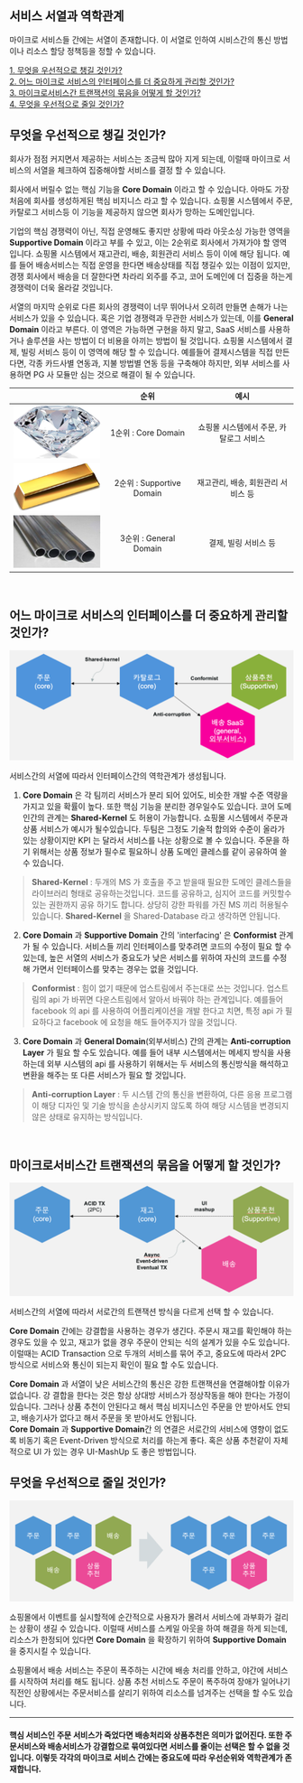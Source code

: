 ## 서비스 서열과 역학관계

마이크로 서비스들 간에는 서열이 존재합니다.  이 서열로 인하여 시비스간의 통신 방법이나 리소스 할당 정책등을 정할 수 있습니다.

[1. 무엇을 우선적으로 챙길 것인가?](#무엇을-우선적으로-챙길-것인가?)  
[2. 어느 마이크로 서비스의 인터페이스를 더 중요하게 관리할 것인가?](#어느-마이크로-서비스의-인터페이스를-더-중요하게-관리할-것인가?)  
[3. 마이크로서비스간 트랜잭션의 묶음을 어떻게 할 것인가?](#마이크로서비스간-트랜잭션의-묶음을-어떻게-할-것인가?)  
[4. 무엇을 우선적으로 줄일 것인가?](#무엇을-우선적으로-줄일-것인가?)  

## **무엇을 우선적으로 챙길 것인가?**  

회사가 점점 커지면서 제공하는 서비스는 조금씩 많아 지게 되는데, 이럴때 마이크로 서비스의 서열을 체크하여 집중해야할 서비스를 결정 할 수 있습니다.  

회사에서 버릴수 없는 핵심 기능을 **Core Domain** 이라고 할 수 있습니다. 아마도 가장 처음에 회사를 생성하게된 핵심 비지니스 라고 할 수 있습니다. 쇼핑몰 시스템에서 주문, 카탈로그 서비스등 이 기능을 제공하지 않으면 회사가 망하는 도메인입니다.  

기업의 핵심 경쟁력이 아닌, 직접 운영해도 좋지만 상황에 따라 아웃소싱 가능한 영역을 **Supportive Domain** 이라고 부를 수 있고, 이는 2순위로 회사에서 가져가야 할 영역입니다. 쇼핑몰 시스템에서 재고관리, 배송, 회원관리 서비스 등이 이에 해당 됩니다. 예를 들어 배송서비스는 직접 운영을 한다면 배송상태를 직접 챙길수 있는 이점이 있지만, 경쟁 회사에서 배송을 더 잘한다면 차라리 외주를 주고, 코어 도메인에 더 집중을 하는게 경쟁력이 더욱 올라갈 것입니다.   

서열의 마지막 순위로 다른 회사의 경쟁력이 너무 뛰어나서 오히려 만들면 손해가 나는 서비스가 있을 수 있습니다. 혹은 기업 경쟁력과 무관한 서비스가 있는데, 이를 **General Domain** 이라고 부른다. 이 영역은 가능하면 구현을 하지 말고, SaaS 서비스를 사용하거나 솔루션을 사는 방법이 더 비용을 아끼는 방법이 될 것입니다. 쇼핑몰 시스템에서 결제, 빌링 서비스 등이 이 영역에 해당 할 수 있습니다. 예를들어 결제시스템을 직접 만든다면, 각종 카드사별 연동과, 지불 방법별 연동 등을 구축해야 하지만, 외부 서비스를 사용하면 PG 사 모듈만 심는 것으로 해결이 될 수 있습니다.

|  | 순위 | 예시 |
|---|:---:|:---:|
| ![Core](/img/03_Bizdevops/04/04/03_04_04_01.png) | 1순위 : Core Domain | 쇼핑몰 시스템에서 주문, 카탈로그 서비스|
| ![Supportive](/img/03_Bizdevops/04/04/03_04_04_02.png) | 2순위 : Supportive Domain | 재고관리, 배송, 회원관리 서비스 등|  
| ![General](/img/03_Bizdevops/04/04/03_04_04_03.png) | 3순위 : General Domain | 결제, 빌링 서비스 등 |

<br/>

## **어느 마이크로 서비스의 인터페이스를 더 중요하게 관리할 것인가?**

![](/img/03_Bizdevops/04/04/03_04_04_04.png)  

서비스간의 서열에 따라서 인터페이스간의 역학관계가 생성됩니다.  

1. **Core Domain** 은 각 팀끼리 서비스가 분리 되어 있어도, 비슷한 개발 수준 역량을 가지고 있을 확률이 높다. 또한 핵심 기능을 분리한 경우일수도 있습니다. 코어 도메인간의 관계는 **Shared-Kernel** 도 허용이 가능합니다. 쇼핑몰 시스템에서 주문과 상품 서비스가 예시가 될수있습니다. 두팀은 그정도 기술적 합의와 수준이 올라가 있는 상황이지만 KPI 는 달라서 서비스를 나눈 상황으로 볼 수 있습니다. 주문을 하기 위해서는 상품 정보가 필수로 필요하니 상품 도메인 클레스를 같이 공유하여 쓸 수 있습니다.    

> **Shared-Kernel** : 
> 두개의 MS 가 호출을 주고 받을때 필요한 도메인 클레스들을 라이브러리 형태로 공유하는것입니다. 코드를 공유하고, 심지어 코드를 커밋할수있는 권한까지 공유 하기도 합니다. 상당히 강한 파워를 가진 MS 끼리 허용될수 있습니다. 
> **Shared-Kernel** 을 Shared-Database 라고 생각하면 안됩니다.

2. **Core Domain** 과 **Supportive Domain** 간의 'interfacing' 은 **Conformist** 관계가 될 수 있습니다. 서비스들 끼리 인터페이스를 맞추려면 코드의 수정이 필요 할 수있는데, 높은 서열의 서비스가 중요도가 낮은 서비스를 위하여 자신의 코드를 수정해 가면서 인터페이스를 맞추는 경우는 없을 것입니다.  

> **Conformist** : 
> 힘이 없기 때문에 업스트림에서 주는대로 쓰는 것입니다. 업스트림의 api 가 바뀌면 다운스트림에서 알아서 바꿔야 하는 관계입니다. 예를들어 facebook 의 api 를 사용하여 어플리케이션을 개발 한다고 치면, 특정 api 가 필요하다고 facebook 에 요청을 해도 들어주지가 않을 것입니다.    

3. **Core Domain** 과 **General Domain**(외부서비스) 간의 관계는 **Anti-corruption Layer** 가 필요 할 수도 있습니다. 예를 들어 내부 시스템에서는 메세지 방식을 사용하는데 외부 시스템의 api 를 사용하기 위해서는 두 서비스의 통신방식을 해석하고 변환을 해주는 또 다른 서비스가 필요 할 것입니다.  

> **Anti-corruption Layer** : 
> 두 시스템 간의 통신을 변환하여, 다른 응용 프로그램이 해당 디자인 및 기술 방식을 손상시키지 않도록 하여 해당 시스템을 변경되지 않은 상태로 유지하는 방식입니다. 

<br/>

## **마이크로서비스간 트랜잭션의 묶음을 어떻게 할 것인가?**

![](/img/03_Bizdevops/04/04/03_04_04_05.png)  

서비스간의 서열에 따라서 서로간의 트랜잭션 방식을 다르게 선택 할 수 있습니다. 

**Core Domain** 간에는 강결합을 사용하는 경우가 생긴다. 주문시 재고를 확인해야 하는 경우도 있을 수 있고, 재고가 없을 경우 주문이 안되는 식의 설계가 있을 수도 있습니다.
이럴때는 ACID Transaction 으로 두개의 서비스를 묶어 주고, 중요도에 따라서 2PC 방식으로 서비스와 통신이 되는지 확인이 필요 할 수도 있습니다.

**Core Domain** 과 서열이 낮은 서비스간의 통신은 강한 트랜잭션을 연결해야할 이유가 없습니다. 강 결합을 한다는 것은 항상 상대방 서비스가 정상작동을 해야 한다는 가정이 있습니다. 그러나 상품 추천이 안된다고 해서 핵심 비지니스인 주문을 안 받아서도 안되고, 배송기사가 없다고 해서 주문을 못 받아서도 안됩니다.  
**Core Domain** 과 **Supportive Domain**간 의 연결은 서로간의 서비스에 영향이 없도록 비동기 혹은 Event-Driven 방식으로 처리를 하는게 좋다. 혹은 상품 추천같이 자체적으로 UI 가 있는 경우 UI-MashUp 도 좋은 방법입니다.      

## **무엇을 우선적으로 줄일 것인가?**

![](/img/03_Bizdevops/04/04/03_04_04_06.png)  

쇼핑몰에서 이벤트를 실시할적에 순간적으로 사용자가 몰려서 서비스에 과부화가 걸리는 상황이 생길 수 있습니다. 이럴때 서비스를 스케일 아웃을 하여 해결을 하게 되는데, 리소스가 한정되어 있다면 **Core Domain** 을 확장하기 위하여 **Supportive Domain** 을 중지시킬 수 있습니다.  

쇼핑몰에서 배송 서비스는 주문이 폭주하는 시간에 배송 처리를 안하고, 야간에 서비스를 시작하여 처리를 해도 됩니다. 상품 추천 서비스도 주문이 폭주하여 장애가 일어나기 직전인 상황에서는 주문서비스를 살리기 위하여 리소스를 넘겨주는 선택을 할 수도 있습니다.  

<hr>

#### 핵심 서비스인 주문 서비스가 죽었다면 배송처리와 상품추천은 의미가 없어진다. 또한 주문서비스와 배송서비스가 강결합으로 묶여있다면 서비스를 줄이는 선택은 할 수 없을 것입니다. 이렇듯 각각의 마이크로 서비스 간에는 중요도에 따라 우선순위와 역학관계가 존재합니다. 

<br/><br/>